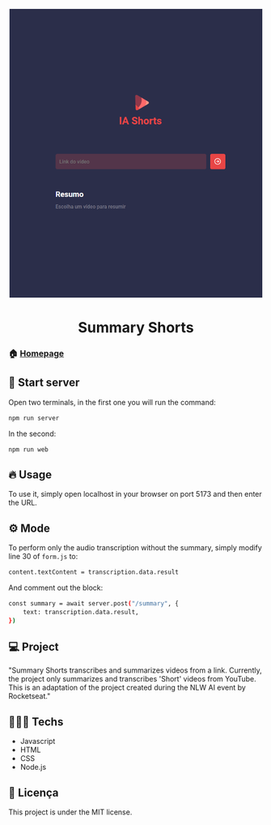 <p align="center">
<img src="./public/short_image.png" width="500px"/>
</p>
<h1 align="center">Summary Shorts</h1>

### 🏠 [Homepage](https://https://github.com/CharlesVeronezi)

## 🎉 Start server

Open two terminals, in the first one you will run the command:

```sh
npm run server
```

In the second:

```sh
npm run web
```

## 🔥 Usage

To use it, simply open localhost in your browser on port 5173 and then enter the URL.

## ⚙️ Mode

To perform only the audio transcription without the summary, simply modify line 30 of `form.js` to:

```sh
content.textContent = transcription.data.result
```

And comment out the block:

```sh
const summary = await server.post("/summary", {
    text: transcription.data.result,
})
```

## 💻 Project

"Summary Shorts transcribes and summarizes videos from a link. Currently, the project only summarizes and transcribes 'Short' videos from YouTube. This is an adaptation of the project created during the NLW AI event by Rocketseat."

## 👨🏾‍💻 Techs

- Javascript
- HTML
- CSS
- Node.js

## 📝 Licença

This project is under the MIT license.
